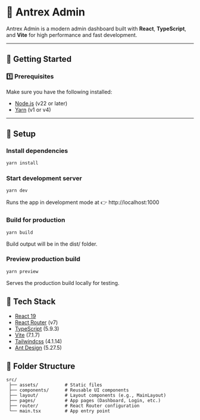 # 🧭 Antrex Admin

Antrex Admin is a modern admin dashboard built with **React**, **TypeScript**, and **Vite** for high performance and fast development.

---

## 🚀 Getting Started

### 1️⃣ Prerequisites

Make sure you have the following installed:

- [Node.js](https://nodejs.org/) (v22 or later)
- [Yarn](https://yarnpkg.com/) (v1 or v4)

---

## 🚀 Setup

### Install dependencies

```bash
yarn install
```

### Start development server

```bash
yarn dev
```

Runs the app in development mode at
👉 http://localhost:1000

### Build for production

```bash
yarn build
```

Build output will be in the dist/ folder.

### Preview production build

```bash
yarn preview
```

Serves the production build locally for testing.

## 🧱 Tech Stack

- [React 19](https://react.dev/)
- [React Router](https://react.dev/) (v7)
- [TypeScript](https://www.typescriptlang.org/) (5.9.3)
- [Vite](https://vite.dev/) (7.1.7)
- [Tailwindcss](https://tailwindcss.com/) (4.1.14)
- [Ant Design](https://ant.design/) (5.27.5)

## 📂 Folder Structure

```base
src/
 ├── assets/          # Static files
 ├── components/      # Reusable UI components
 ├── layout/          # Layout components (e.g., MainLayout)
 ├── pages/           # App pages (Dashboard, Login, etc.)
 ├── router/          # React Router configuration
 └── main.tsx         # App entry point

```
